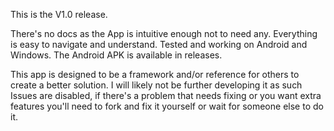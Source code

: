 This is the V1.0 release.

There's no docs as the App is intuitive enough not to need any. Everything is easy to navigate and understand.
Tested and working on Android and Windows. The Android APK is available in releases.

This app is designed to be a framework and/or reference for others to create a better solution. I will likely not be further developing it as such Issues are disabled, if there's a problem that needs fixing or you want extra features you'll need to fork and fix it yourself or wait for someone else to do it.

